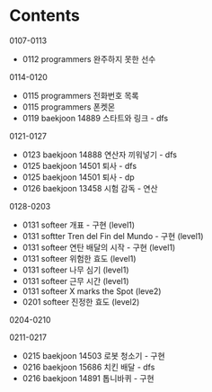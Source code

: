 # Contents

0107-0113
* 0112 programmers 완주하지 못한 선수

0114-0120
* 0115 programmers 전화번호 목록
* 0115 programmers 폰켓몬
* 0119 baekjoon 14889 스타트와 링크 - dfs

0121-0127
* 0123 baekjoon 14888 연산자 끼워넣기 - dfs
* 0125 baekjoon 14501 퇴사 - dfs
* 0125 baekjoon 14501 퇴사 - dp
* 0126 baekjoon 13458 시험 감독 - 연산

0128-0203
* 0131 softeer 개표 - 구현 (level1)
* 0131 softter Tren del Fin del Mundo - 구현 (level1)
* 0131 softeer 연탄 배달의 시작 - 구현 (level1)
* 0131 softeer 위험한 효도 (level1)
* 0131 softeer 나무 심기 (level1)
* 0131 softeer 근무 시간 (level1)
* 0131 softeer X marks the Spot (leve2)
* 0201 softeer 진정한 효도 (level2)

0204-0210

0211-0217
* 0215 baekjoon 14503 로봇 청소기 - 구현
* 0216 baekjoon 15686 치킨 배달 - dfs
* 0216 baekjoon 14891 톱니바퀴 - 구현
